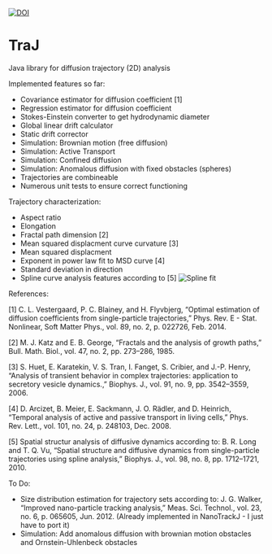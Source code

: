 [![DOI](https://zenodo.org/badge/18649/thorstenwagner/TraJ.svg)](https://zenodo.org/badge/latestdoi/18649/thorstenwagner/TraJ)
# TraJ
Java library for diffusion trajectory (2D) analysis

Implemented features so far:
- Covariance estimator for diffusion coefficient [1]
- Regression estimator for diffusion coefficient
- Stokes-Einstein converter to get hydrodynamic diameter
- Global linear drift calculator
- Static drift corrector
- Simulation: Brownian motion (free diffusion)
- Simulation: Active Transport
- Simulation: Confined diffusion
- Simulation: Anomalous diffusion with fixed obstacles (spheres)
- Trajectories are combineable
- Numerous unit tests to ensure correct functioning

Trajectory characterization:
- Aspect ratio
- Elongation
- Fractal path dimension [2]
- Mean squared displacment curve curvature [3]
- Mean squared displacment
- Exponent in power law fit to MSD curve [4]
- Standard deviation in direction
- Spline curve analysis features according to [5]
![Spline fit](https://dl.dropboxusercontent.com/u/560426/traj/splinefit.png "Spline fit")

References:

[1] C. L. Vestergaard, P. C. Blainey, and H. Flyvbjerg, “Optimal estimation of diffusion coefficients from single-particle trajectories,” Phys. Rev. E - Stat. Nonlinear, Soft Matter Phys., vol. 89, no. 2, p. 022726, Feb. 2014.

[2] M. J. Katz and E. B. George, “Fractals and the analysis of growth paths,” Bull. Math. Biol., vol. 47, no. 2, pp. 273–286, 1985.

[3] S. Huet, E. Karatekin, V. S. Tran, I. Fanget, S. Cribier, and J.-P. Henry, “Analysis of transient behavior in complex trajectories: application to secretory vesicle dynamics.,” Biophys. J., vol. 91, no. 9, pp. 3542–3559, 2006.

[4] D. Arcizet, B. Meier, E. Sackmann, J. O. Rädler, and D. Heinrich, “Temporal analysis of active and passive transport in living cells,” Phys. Rev. Lett., vol. 101, no. 24, p. 248103, Dec. 2008.

[5] Spatial structur analysis of diffusive dynamics according to: B. R. Long and T. Q. Vu, “Spatial structure and diffusive dynamics from single-particle trajectories using spline analysis,” Biophys. J., vol. 98, no. 8, pp. 1712–1721, 2010.

To Do:
- Size distribution estimation for trajectory sets according to: J. G. Walker, “Improved nano-particle tracking analysis,” Meas. Sci. Technol., vol. 23, no. 6, p. 065605, Jun. 2012. (Already implemented in NanoTrackJ - I just have to port it)
- Simulation: Add anomalous diffusion with brownian motion obstacles and Ornstein-Uhlenbeck obstacles

